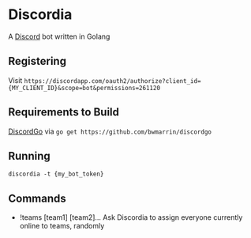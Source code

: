 # Discordia

A [Discord](http://discordapp.com) bot written in Golang

## Registering

Visit `https://discordapp.com/oauth2/authorize?client_id={MY_CLIENT_ID}&scope=bot&permissions=261120`

## Requirements to Build

[DiscordGo](https://github.com/bwmarrin/discordgo) via `go get https://github.com/bwmarrin/discordgo`

## Running

`discordia -t {my_bot_token}`

## Commands

+ !teams [team1] [team2]...
  Ask Discordia to assign everyone currently online to teams, randomly
